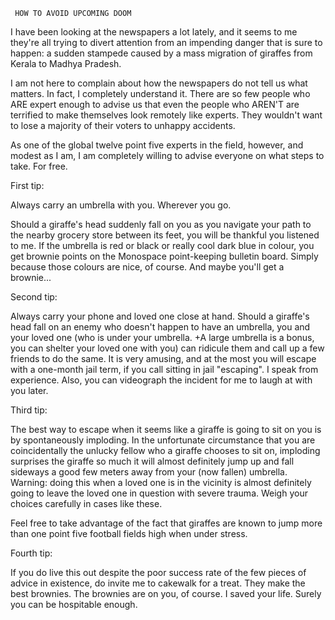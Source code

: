      HOW TO AVOID UPCOMING DOOM
   

I have been looking at the newspapers a lot lately, and it seems to me they're all trying to divert attention from an impending danger that is sure to happen: a sudden stampede caused by a mass migration of giraffes from Kerala to Madhya Pradesh.

I am not here to complain about how the newspapers do not tell us what matters. In fact, I completely understand it. There are so few people who ARE expert enough to advise us that even the people who AREN'T are terrified to make themselves look remotely like experts. They wouldn't want to lose a majority of their voters to unhappy accidents.

As one of the global twelve point five experts in the field, however, and modest as I am, I am completely willing to advise everyone on what steps to take. For free.


First tip:

Always carry an umbrella with you. Wherever you go.

Should a giraffe's head suddenly fall on you as you navigate your path to the nearby grocery store between its feet, you will be thankful you listened to me.
If the umbrella is red or black or really cool dark blue in colour, you get brownie points on the Monospace point-keeping bulletin board. Simply because those colours are nice, of course. And maybe you'll get a brownie...


Second tip:

Always carry your phone and loved one close at hand. Should a giraffe's head fall on an enemy who doesn't happen to have an umbrella, you and your loved one (who is under your umbrella. +A large umbrella is a bonus, you can shelter your loved one with you) can ridicule them and call up a few friends to do the same. It is very amusing, and at the most you will escape with a one-month jail term, if you call sitting in jail "escaping". I speak from experience. Also, you can videograph the incident for me to laugh at with you later.


Third tip:

The best way to escape when it seems like a giraffe is going to sit on you is by spontaneously imploding. In the unfortunate circumstance that you are coincidentally the unlucky fellow who a giraffe chooses to sit on, imploding surprises the giraffe so much it will almost definitely jump up and fall sideways a good few meters away from your (now fallen) umbrella. Warning: doing this when a loved one is in the vicinity is almost definitely going to leave the loved one in question with severe trauma. Weigh your choices carefully in cases like these.

Feel free to take advantage of the fact that giraffes are known to jump more than one point five football fields high when under stress.


Fourth tip:

If you do live this out despite the poor success rate of the few pieces of advice in existence, do invite me to cakewalk for a treat. They make the best brownies. The brownies are on you, of course. I saved your life. Surely you can be hospitable enough.
